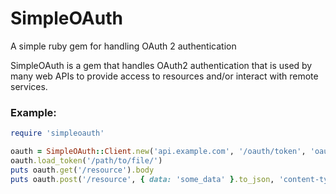 # SimpleOAuth
A simple ruby gem for handling OAuth 2 authentication

SimpleOAuth is a gem that handles OAuth2 authentication that is used by many
web APIs to provide access to resources and/or interact with remote services.

### Example:
```ruby
require 'simpleoauth'

oauth = SimpleOAuth::Client.new('api.example.com', '/oauth/token', 'oauth_client_id', 'oauth_client_secret')
oauth.load_token('/path/to/file/')
puts oauth.get('/resource').body
puts oauth.post('/resource', { data: 'some_data' }.to_json, 'content-type' => 'application/json')
```
